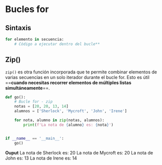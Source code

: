 # Bucles for

## Sintaxis
```Python
for elemento in secuencia:  
    # Código a ejecutar dentro del bucle**
```
## Zip()
`zip()` es otra función incorporada que te permite combinar elementos de varias secuencias en un solo iterador durante el bucle for. Esto es útil ==**cuando necesitas recorrer elementos de múltiples listas simultáneamente**==.

```Python
def go():
    # Bucle for - zip
    notas = [20, 20, 13, 14]
    alumnos = ['Sherlock', 'Mycroft', 'John', 'Irene']

    for nota, alumno in zip(notas, alumnos):
        print(f'La nota de {alumno} es: {nota}')


if __name__ == '__main__':
    go()
```

**Ouput**
La nota de Sherlock es: 20
La nota de Mycroft es: 20
La nota de John es: 13
La nota de Irene es: 14
